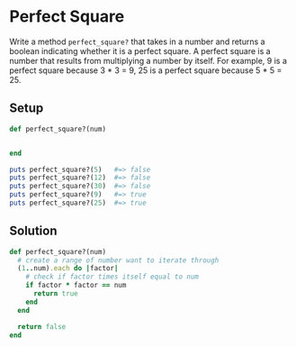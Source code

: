 # Perfect Square

Write a method `perfect_square?` that takes in a number and returns a boolean indicating whether it is a perfect square. A perfect square is a number that results from multiplying a number by itself. For example, 9 is a perfect square because 3 * 3 = 9, 25 is a perfect square because 5 * 5 = 25.

## Setup

```ruby
def perfect_square?(num)


end

puts perfect_square?(5)   #=> false
puts perfect_square?(12)  #=> false
puts perfect_square?(30)  #=> false
puts perfect_square?(9)   #=> true
puts perfect_square?(25)  #=> true
```

## Solution

```ruby
def perfect_square?(num)
  # create a range of number want to iterate through
  (1..num).each do |factor|
    # check if factor times itself equal to num
    if factor * factor == num
      return true
    end
  end

  return false
end
```